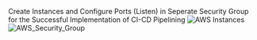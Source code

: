 Create Instances and Configure Ports (Listen) in Seperate Security Group for the Successful Implementation of CI-CD Pipelining
![AWS Instances](https://github.com/user-attachments/assets/578af624-622b-47c3-80ec-f8e1ccfbf25b)
![AWS_Security_Group](https://github.com/user-attachments/assets/e7cdded5-d1e1-4e99-9349-af888e113958)

